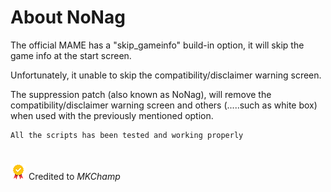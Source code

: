 # About NoNag

The official MAME has a "skip_gameinfo" build-in option, it will skip the game info at the start screen.

Unfortunately, it unable to skip the compatibility/disclaimer warning screen.

The suppression patch (also known as NoNag), will remove the compatibility/disclaimer warning screen and others (.....such as white box) when used with the previously mentioned option.

```
All the scripts has been tested and working properly
```

# 
![Credited](https://github.com/jessefoong238/repo/blob/master/1.png) Credited to _MKChamp_
